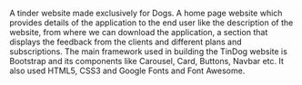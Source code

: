 A tinder website made exclusively for Dogs. A home page website which provides details of the application to the end user like the description of the website, from where we can download the application, a section that displays the feedback from the clients and different plans and subscriptions.
The main framework used in building the TinDog website is Bootstrap and its components like Carousel, Card, Buttons, Navbar etc. It also used HTML5, CSS3 and Google Fonts and Font Awesome.

